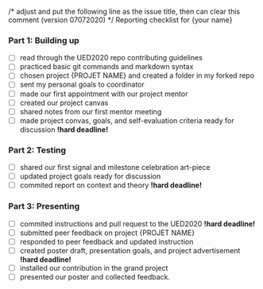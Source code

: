 /* adjust and put the following line as the issue title, then can clear this comment (version 07072020) */
Reporting checklist for {your name}

### Part 1: Building up
+ [ ] read through the UED2020 repo contributing guidelines
+ [ ] practiced basic git commands and markdown syntax
+ [ ] chosen project {PROJET NAME} and created a folder in my forked repo
+ [ ] sent my personal goals to coordinator
+ [ ] made our first appointment with our project mentor
+ [ ] created our project canvas 
+ [ ] shared notes from our first mentor meeting 
+ [ ] made project convas, goals, and self-evaluation criteria ready for discussion **!hard deadline!**

### Part 2: Testing
+ [ ] shared our first signal and milestone celebration art-piece
+ [ ] updated project goals ready for discussion
+ [ ] commited report on context and theory **!hard deadline!**

### Part 3: Presenting
+ [ ] commited instructions and pull request to the UED2020 **!hard deadline!**
+ [ ] submitted peer feedback on project {PROJET NAME}
+ [ ] responded to peer feedback and updated instruction
+ [ ] created poster draft, presentation goals, and project advertisement **!hard deadline!**
+ [ ] installed our contribution in the grand project
+ [ ] presented our poster and collected feedback.